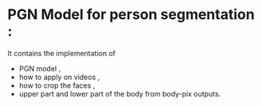 
# PGN Model for person segmentation :

It contains the implementation of 
* PGN model , 
* how to apply on videos , 
* how to crop the faces , 
* upper part and lower part of the body from body-pix outputs. 




